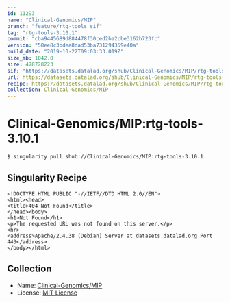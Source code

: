 ```yaml
---
id: 11293
name: "Clinical-Genomics/MIP"
branch: "feature/rtg-tools_sif"
tag: "rtg-tools-3.10.1"
commit: "cba9445689d884478f30ced2ba2cbe3162b723fc"
version: "58ee8c3bdea8dad53ba731294359e40a"
build_date: "2019-10-22T09:03:33.019Z"
size_mb: 1042.0
size: 478728223
sif: "https://datasets.datalad.org/shub/Clinical-Genomics/MIP/rtg-tools-3.10.1/2019-10-22-cba94456-58ee8c3b/58ee8c3bdea8dad53ba731294359e40a.sif"
url: https://datasets.datalad.org/shub/Clinical-Genomics/MIP/rtg-tools-3.10.1/2019-10-22-cba94456-58ee8c3b/
recipe: https://datasets.datalad.org/shub/Clinical-Genomics/MIP/rtg-tools-3.10.1/2019-10-22-cba94456-58ee8c3b/Singularity
collection: Clinical-Genomics/MIP
---
```


# Clinical-Genomics/MIP:rtg-tools-3.10.1

```bash
$ singularity pull shub://Clinical-Genomics/MIP:rtg-tools-3.10.1
```

## Singularity Recipe

```singularity
<!DOCTYPE HTML PUBLIC "-//IETF//DTD HTML 2.0//EN">
<html><head>
<title>404 Not Found</title>
</head><body>
<h1>Not Found</h1>
<p>The requested URL was not found on this server.</p>
<hr>
<address>Apache/2.4.38 (Debian) Server at datasets.datalad.org Port 443</address>
</body></html>
```

## Collection

 - Name: [Clinical-Genomics/MIP](https://github.com/Clinical-Genomics/MIP)
 - License: [MIT License](https://api.github.com/licenses/mit)

